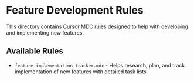 # Feature Development Rules

This directory contains Cursor MDC rules designed to help with developing and implementing new features.

## Available Rules

- `feature-implementation-tracker.mdc` - Helps research, plan, and track implementation of new features with detailed task lists
